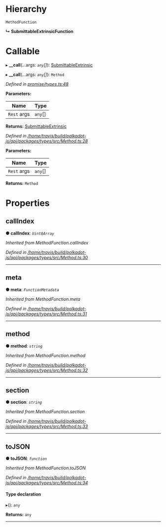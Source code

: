 

# Hierarchy

 `MethodFunction`

**↳ SubmittableExtrinsicFunction**

# Callable
▸ **__call**(...args: *`any`[]*): [SubmittableExtrinsic](../classes/_promise_submittableextrinsic_.submittableextrinsic.md)

▸ **__call**(...args: *`any`[]*): `Method`

*Defined in [promise/types.ts:48](https://github.com/polkadot-js/api/blob/d589a1b/packages/api/src/promise/types.ts#L48)*

**Parameters:**

| Name | Type |
| ------ | ------ |
| `Rest` args | `any`[] |

**Returns:** [SubmittableExtrinsic](../classes/_promise_submittableextrinsic_.submittableextrinsic.md)

*Defined in [/home/travis/build/polkadot-js/api/packages/types/src/Method.ts:28](https://github.com/polkadot-js/api/blob/d589a1b/packages/types/src/Method.ts#L28)*

**Parameters:**

| Name | Type |
| ------ | ------ |
| `Rest` args | `any`[] |

**Returns:** `Method`

# Properties

<a id="callindex"></a>

##  callIndex

**● callIndex**: *`Uint8Array`*

*Inherited from MethodFunction.callIndex*

*Defined in [/home/travis/build/polkadot-js/api/packages/types/src/Method.ts:30](https://github.com/polkadot-js/api/blob/d589a1b/packages/types/src/Method.ts#L30)*

___
<a id="meta"></a>

##  meta

**● meta**: *`FunctionMetadata`*

*Inherited from MethodFunction.meta*

*Defined in [/home/travis/build/polkadot-js/api/packages/types/src/Method.ts:31](https://github.com/polkadot-js/api/blob/d589a1b/packages/types/src/Method.ts#L31)*

___
<a id="method"></a>

##  method

**● method**: *`string`*

*Inherited from MethodFunction.method*

*Defined in [/home/travis/build/polkadot-js/api/packages/types/src/Method.ts:32](https://github.com/polkadot-js/api/blob/d589a1b/packages/types/src/Method.ts#L32)*

___
<a id="section"></a>

##  section

**● section**: *`string`*

*Inherited from MethodFunction.section*

*Defined in [/home/travis/build/polkadot-js/api/packages/types/src/Method.ts:33](https://github.com/polkadot-js/api/blob/d589a1b/packages/types/src/Method.ts#L33)*

___
<a id="tojson"></a>

##  toJSON

**● toJSON**: *`function`*

*Inherited from MethodFunction.toJSON*

*Defined in [/home/travis/build/polkadot-js/api/packages/types/src/Method.ts:34](https://github.com/polkadot-js/api/blob/d589a1b/packages/types/src/Method.ts#L34)*

#### Type declaration
▸(): `any`

**Returns:** `any`

___

